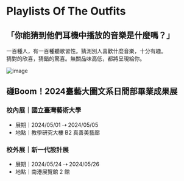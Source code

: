# Playlists Of The Outfits

## 「你能猜到他們耳機中播放的音樂是什麼嗎？」

一百種人，有一百種聽歌習性。猜測別人喜歡什麼音樂，十分有趣。  
猜對的欣喜，猜錯的驚喜。無關品味高低，都將呈現給你。

![image](https://i.imgur.com/7sKyYpO.png)

## 碰Boom！2024臺藝大圖文系日間部畢業成果展

### 校內展｜國立臺灣藝術大學
- 展期｜2024/05/01 ⇢ 2024/05/05
- 地點｜教學研究大樓 B2 真善美藝廊

### 校外展｜新一代設計展
- 展期｜2024/05/24 ⇢ 2024/05/26
- 地點｜南港展覽館 2 館